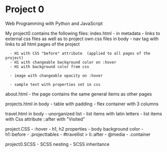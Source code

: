 # Project 0

Web Programming with Python and JavaScript

My project0 contains the following files:
index.html -
  in metadata
      - links to external css files as well as to project own css files
  in body
      - nav tag with links to all html pages of the project

      - H1 with CSS "before" attribute  (applied to all pages of the project)
      - H1 with changeable background color on :hover
      - H1 with background color from css

      - image with changeable opacity on :hover

      - sample text with properties set in css
about.html
      - the page contains the same general items as other pages

projects.html
    in body
      - table with padding
      - flex container with 3 columns

travel.html
    in body
      - unorganized list
      - list items with latin letters
      - list items with Css attribute ::after with "Visited"

project.CSS
    - :hover
    - h1, h2 properties
    - body background color
    - h1::before
    - .projecttables
    - #travellist > li::after
    - @media
    - .container

project0.SCSS
    - SCSS nesting
    - SCSS inheritance
